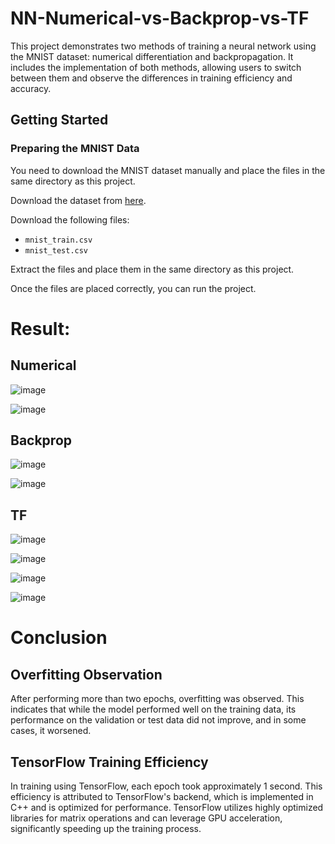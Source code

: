 # NN-Numerical-vs-Backprop-vs-TF

This project demonstrates two methods of training a neural network using the MNIST dataset: numerical differentiation and backpropagation. It includes the implementation of both methods, allowing users to switch between them and observe the differences in training efficiency and accuracy.

## Getting Started

### Preparing the MNIST Data

You need to download the MNIST dataset manually and place the files in the same directory as this project. 

Download the dataset from [here](https://www.kaggle.com/datasets/oddrationale/mnist-in-csv?select=mnist_train.csv).

Download the following files:
- `mnist_train.csv`
- `mnist_test.csv`

Extract the files and place them in the same directory as this project.

Once the files are placed correctly, you can run the project.



# Result:

## Numerical

![image](https://github.com/Jace0827/NN-Numerical-vs-Backprop/assets/128456403/4141d307-5146-40ba-b3bc-ffe7d3c3cb73)

![image](https://github.com/Jace0827/NN-Numerical-vs-Backprop/assets/128456403/b6235db4-6b81-440d-ac07-60bbe4b89f46)

## Backprop

![image](https://github.com/Jace0827/NN-Numerical-vs-Backprop/assets/128456403/4651e2a3-57d2-4b32-a23c-12efe8f6bc3c)

![image](https://github.com/Jace0827/NN-Numerical-vs-Backprop/assets/128456403/c2662403-ae15-44b6-9ce7-5ee25daea569)

## TF

![image](https://github.com/user-attachments/assets/272d899d-e48e-493a-a132-354cc9fd9d8a)

![image](https://github.com/user-attachments/assets/87e55d0c-ad7e-4728-8f1d-6646ced69bab)

![image](https://github.com/user-attachments/assets/1fcce947-94cb-4ca1-aad8-207df6c64e9b)

![image](https://github.com/user-attachments/assets/b416ad8a-f2c2-4a2a-8b3e-c17354308782)

# Conclusion

## Overfitting Observation
After performing more than two epochs, overfitting was observed. This indicates that while the model performed well on the training data, its performance on the validation or test data did not improve, and in some cases, it worsened.

## TensorFlow Training Efficiency
In training using TensorFlow, each epoch took approximately 1 second. This efficiency is attributed to TensorFlow's backend, which is implemented in C++ and is optimized for performance. TensorFlow utilizes highly optimized libraries for matrix operations and can leverage GPU acceleration, significantly speeding up the training process.
